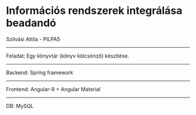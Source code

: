 # Információs rendszerek integrálása beadandó
Szilvási Attila - PILPA5
_____________
Feladat:
Egy könyvtár (könyv kölcsönző) készítése.
_____________
Backend:
Spring framework
_____________
Frontend:
Angular-9 + Angular Material
_____________
DB:
MySQL
